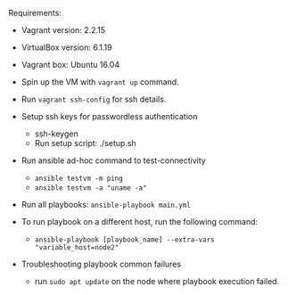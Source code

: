 
Requirements:

 - Vagrant version: 2.2.15
 - VirtualBox version: 6.1.19
 - Vagrant box: Ubuntu 16.04

- Spin up the VM with ```vagrant up``` command.
- Run ```vagrant ssh-config``` for ssh details.

- Setup ssh keys for passwordless authentication
   - ssh-keygen
   - Run setup script: ./setup.sh <hostname> <port>

- Run ansible ad-hoc command to test-connectivity
   - ```ansible testvm -m ping```
   - ```ansible testvm -a "uname -a"```

- Run all playbooks: ```ansible-playbook main.yml```

- To run playbook on a different host, run the following command:
   - ```ansible-playbook [playbook_name] --extra-vars "variable_host=node2"```

- Troubleshooting playbook common failures
  - run ```sudo apt update``` on the node where playbook execution failed.
